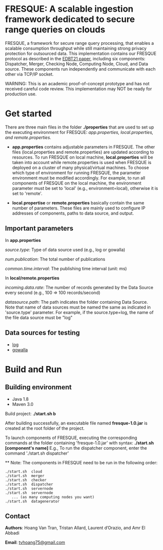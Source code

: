 # FRESQUE: A scalable ingestion framework dedicated to secure range queries on clouds
FRESQUE, a framework for secure range query processing, that enables a scalable consumption throughput while still maintaining strong privacy protection for outsourced data. This implementation contains our FRESQUE protocol as described in the [EDBT21 paper](https://edbt2021proceedings.github.io/docs/p55.pdf), including six components: Dispatcher, Merger, Checking Node, Computing Node, Cloud, and Data source. These components run independently and communicate with each other via TCP/IP socket.

WARNING: This is an academic proof-of-concept prototype and has not received careful code review. This implementation may NOT be ready for production use.

# Get started

There are three main files in the folder **./properties** that are used to set up the executing environment for FRESQUE: *app.properties, local.properties, and remote.properties.*

+ **app.properties** contains adjustable parameters in FRESQUE. The other files (local.properties and remote.properties) are updated according to resources. To run FRESQUE on local machine, **local.properties** will be taken into account while remote.properties is used when FRESQUE is deployed on a cluster of many physical/virtual machines. To choose which type of environment for running FRESQUE, the parameter environment must be modified accordingly. For example, to run all components of FRESQUE on the local machine, the environment parameter must be set to 'local' (e.g., environment=local), otherwise it is set to 'remote'.

+ **local.propertise** or **remote.properties** basically contain the same number of parameters. These files are mainly used to configure IP addresses of components, paths to data source, and output.

## Important parameters 

In **app.properties**

*source.type*: Type of data source used (e.g., log or gowalla)

*num.publication*: The total number of publications

*common.time.interval*: The publishing time interval (unit: ms)

In **local/remote.properties**

*incoming.data.rate*: The number of records generated by the Data Source every second (e.g., 100 => 100 records/second)

*datasource.path*: The path indicates the folder containing Data Source. Note that name of data sources must be named the same as indicated in 'source.type' parameter. For example, if the source.type=log, the name of the file data source must be "log" 

## Data sources for testing

- [log](https://www.dropbox.com/s/pwndum0r7crzt1e/log-NASA?dl=0)
- [gowalla](https://snap.stanford.edu/data/loc-gowalla.html)

# Build and Run
## Building environment

- Java 1.8
- Maven 3.0

Build project: **./start.sh b**

After building successfully, an executable file named **fresque-1.0.jar** is created at the root folder of the project.

To launch components of FRESQUE, executing the corresponding commands at the folder containing 'fresque-1.0.jar' with syntax: **./start.sh [component's name]**
E.g., To run the dispatcher component, enter the command './start.sh dispatcher'

** Note: The components in FRESQUE need to be run in the following order:

```shell
./start.sh  cloud
./start.sh  merger
./start.sh  checker
./start.sh  dispatcher
./start.sh  servernode
./start.sh  servernode
   ... (as many computing nodes you want)
./start.sh  datagenerator
```
## Contact

**Authors**: Hoang Van Tran, Tristan Allard, Laurent d’Orazio, and Amr El Abbadi

**Email**: tvhoang75@gmail.com
